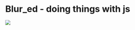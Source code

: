 # Blur_ed - doing things with js

![](http://i.piccy.info/i9/d4047f53599ffc3ff25984d0b12296dc/1491727100/247642/1136199/12.png)